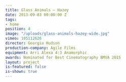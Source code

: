 ```yaml
---
title: Glass Animals — Hazey
date: 2013-09-03 00:00:00 Z
tags:
- home
position: 4
image: "/uploads/glass-animals-hazey-wide.jpg"
vimeo: 105112626
director: Georgia Hudson
production-company: Agile Films
equipment: Arri Alexa 4:3 Anamorphic
awards: Nominated for Best Cinematography BMVA 2015
layout: project
is-featured: false
is-shown: true
---
```


